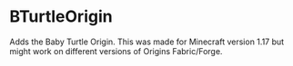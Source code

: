 # BTurtleOrigin
Adds the Baby Turtle Origin. This was made for Minecraft version 1.17 but might work on different versions of Origins Fabric/Forge.
